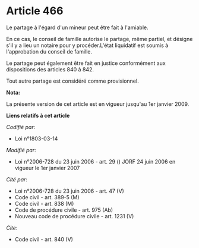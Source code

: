 # Article 466

Le partage à l'égard d'un mineur peut être fait à l'amiable. 

En ce cas, le conseil de famille autorise le partage, même partiel, et désigne s'il y a lieu un notaire pour y
procéder.L'état liquidatif est soumis à l'approbation du conseil de famille. 

Le partage peut également être fait en justice conformément aux dispositions des articles 840 à 842. 

Tout autre partage est considéré comme provisionnel.

**Nota:**

La présente version de cet article est en vigueur jusqu'au 1er janvier 2009.

**Liens relatifs à cet article**

_Codifié par_:

  - Loi n°1803-03-14

_Modifié par_:

  - Loi n°2006-728 du 23 juin 2006 - art. 29 () JORF 24 juin 2006 en vigueur le 1er janvier 2007

_Cité par_:

  - Loi n°2006-728 du 23 juin 2006 - art. 47 (V)
  - Code civil - art. 389-5 (M)
  - Code civil - art. 838 (M)
  - Code de procédure civile - art. 975 (Ab)
  - Nouveau code de procédure civile - art. 1231 (V)

_Cite_:

  - Code civil - art. 840 (V)
